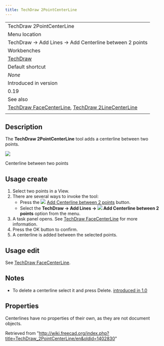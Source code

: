 ```yaml
---
title: TechDraw 2PointCenterLine
---
```


|                                                                                                                                                                 |
| --------------------------------------------------------------------------------------------------------------------------------------------------------------- |
| TechDraw 2PointCenterLine                                                                                                                                       |
| Menu location                                                                                                                                                   |
| TechDraw → Add Lines → Add Centerline between 2 points                                                                                                          |
| Workbenches                                                                                                                                                     |
| [TechDraw](/TechDraw_Workbench "TechDraw Workbench")                                                                                                            |
| Default shortcut                                                                                                                                                |
| _None_                                                                                                                                                          |
| Introduced in version                                                                                                                                           |
| 0.19                                                                                                                                                            |
| See also                                                                                                                                                        |
| [TechDraw FaceCenterLine](/TechDraw_FaceCenterLine "TechDraw FaceCenterLine"), [TechDraw 2LineCenterLine](/TechDraw_2LineCenterLine "TechDraw 2LineCenterLine") |
|                                                                                                                                                                 |

## Description

The **TechDraw 2PointCenterLine** tool adds a centerline between two points.

![](/images/CL2PointsSample.png)

Centerline between two points

## Usage create

1. Select two points in a View.
2. There are several ways to invoke the tool:
   - Press the ![](/images/TechDraw_2PointCenterLine.svg) [Add Centerline between 2 points](/TechDraw_2PointCenterLine "TechDraw 2PointCenterLine") button.
   - Select the **TechDraw → Add Lines → ![](/images/TechDraw_2PointCenterLine.svg) Add Centerline between 2 points** option from the menu.
3. A task panel opens. See [TechDraw FaceCenterLine](/TechDraw_FaceCenterLine#Options "TechDraw FaceCenterLine") for more information.
4. Press the OK button to confirm.
5. A centerline is added between the selected points.

## Usage edit

See [TechDraw FaceCenterLine](/TechDraw_FaceCenterLine#Usage_edit "TechDraw FaceCenterLine").

## Notes

- To delete a centerline select it and press Delete. [introduced in 1.0](/Release_notes_1.0 "Release notes 1.0")

## Properties

Centerlines have no properties of their own, as they are not document objects.

Retrieved from "<http://wiki.freecad.org/index.php?title=TechDraw_2PointCenterLine/en&oldid=1402830>"
